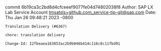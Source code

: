commit 6b19ca3c2bd8d4cfceeef9077fe04d74802038f8
Author: SAP LX Lab Service Account <tmsatsls+github.com_service-tip-git@sap.com>
Date:   Thu Jan 26 09:48:21 2023 -0800

    Translation Delivery (#6367)
    
    chore: translation delivery
    
    Change-Id: I2fbeaea163853ac2b9b046b414c116c8c11fbd91

